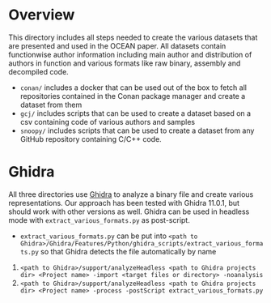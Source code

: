 # Overview
This directory includes all steps needed to create the various datasets that are presented and used in the OCEAN paper.
All datasets contain functionwise author information including main author and distribution of authors in function and various formats like raw binary, assembly and decompiled code.
- `conan/` includes a docker that can be used out of the box to fetch all repositories contained in the Conan package manager and create a dataset from them
- `gcj/` includes scripts that can be used to create a dataset based on a csv containing code of various authors and samples
- `snoopy/` includes scripts that can be used to create a dataset from any GitHub repository containing C/C++ code.

# Ghidra
All three directories use [Ghidra](https://ghidra-sre.org/) to analyze a binary file and create various representations. Our approach has been tested with Ghidra 11.0.1, but should work with other versions as well. Ghidra can be used in headless mode with `extract_various_formats.py` as post-script. 

- `extract_various_formats.py` can be put into `<path to Ghidra>/Ghidra/Features/Python/ghidra_scripts/extract_various_formats.py` so that Ghidra detects the file automatically by name

1. `<path to Ghidra>/support/analyzeHeadless <path to Ghidra projects dir> <Project name> -import <target files or directory> -noanalysis`
2. `<path to Ghidra>/support/analyzeHeadless <path to Ghidra projects dir> <Project name> -process -postScript extract_various_formats.py`